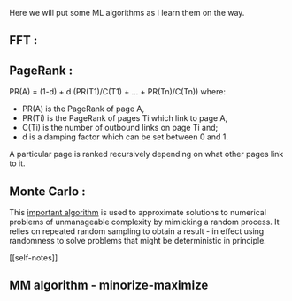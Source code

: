 Here we will put some ML algorithms as I learn them on the way.

## FFT :

## PageRank :
PR(A) = (1-d) + d (PR(T1)/C(T1) + ... + PR(Tn)/C(Tn))
where:

-   PR(A) is the PageRank of page A,
-   PR(Ti) is the PageRank of pages Ti which link to page A,
-   C(Ti) is the number of outbound links on page Ti and;
-   d is a damping factor which can be set between 0 and 1.

A particular page is ranked recursively depending on what other pages link to it.

## Monte Carlo :
This [important algorithm](http://ib.berkeley.edu/labs/slatkin/eriq/classes/guest_lect/mc_lecture_notes.pdf) is used to approximate solutions to numerical problems of unmanageable complexity by mimicking a random process. It relies on repeated random sampling to obtain a result - in effect using randomness to solve problems that might be deterministic in principle.


[[self-notes]]



## MM algorithm - minorize-maximize
